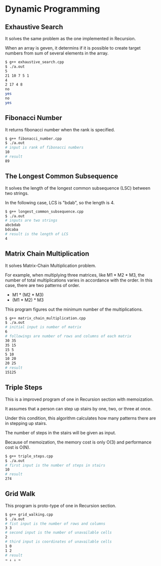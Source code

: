 # Dynamic Programming

## Exhaustive Search

It solves the same problem as the one implemented in Recursion.

When an array is geven, it determins if it is possible to create target numbers from sum of several elements in the array.

```bash
$ g++ exhaustive_search.cpp
$ ./a.out
5
21 10 7 5 1
4
2 17 4 8
no
yes
no
yes
```

## Fibonacci Number

It returns fibonacci number when the rank is specified.

```bash
$ g++ fibonacci_number.cpp
$ ./a.out
# input is rank of fibonacci numbers
10
# result
89
```

## The Longest Common Subsequence

It solves the length of the longest common subsequence (LSC) between two strings.

In the following case, LCS is "bdab", so the length is 4.

```bash
$ g++ longest_common_subsequence.cpp
$ ./a.out
# inputs are two strings
abcbdab
bdcaba
# result is the length of LCS
4
```

## Matrix Chain Multiplication

It solves Matrix-Chain Multiplication problem.

For example, when multiplying three matrices, like M1 \* M2 \* M3, the number of total multiplications varies in accordance with the order.
In this case, there are two patterns of order.

- M1 \* (M2 \* M3)
- (M1 \* M2) \* M3

This program figures out the minimum number of the multiplications.

```bash
$ g++ matrix_chain_multiplication.cpp
$ ./a.out
# initial input is number of matrix
6
# followings are number of rows and columns of each matrix
30 35
35 15
15 5
5 10
10 20
20 25
# result
15125
```

## Triple Steps

This is a improved program of one in Recursion section with memoization.

It assumes that a person can step up stairs by one, two, or three at once.

Under this condition, this algorithm calculates how many patterns there are in stepping up stairs.

The number of steps in the stairs will be given as input.

Because of memoization, the memory cost is only O(3) and performance cost is O(N).

```bash
$ g++ triple_steps.cpp
$ ./a.out
# first input is the number of steps in stairs
10
# result
274
```

## Grid Walk

This program is proto-type of one in Recursion section.

```bash
$ g++ grid_walking.cpp
$ ./a.out
# fist input is the number of rows and columns
3 3
# second input is the number of unavailable cells
2
# third input is coordinates of unavailable cells
1 0
1 2
# result
→ ↓ ↓ →
```
